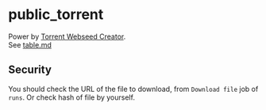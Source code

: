 # public_torrent

Power by [Torrent Webseed Creator](https://github.com/AnimMouse/torrent-webseed-creator).  
See [table.md](table.md)

## Security

You should check the URL of the file to download, from `Download file` job of `runs`. Or check hash of file by yourself.